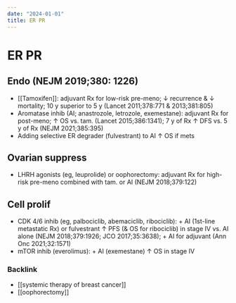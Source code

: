 ```yaml
---
date: "2024-01-01"
title: ER PR
---
```


# ER PR

## Endo (NEJM 2019;380: 1226)

- [[Tamoxifen]]: adjuvant Rx for low-risk pre-meno; ↓ recurrence & ↓ mortality; 10 y superior to 5 y (Lancet 2011;378:771 & 2013;381:805)
- Aromatase inhib (AI; anastrozole, letrozole, exemestane): adjuvant Rx for post-meno; ↑ OS vs. tam. (Lancet 2015;386:1341); 7 y of Rx ↑ DFS vs. 5 y of Rx (NEJM 2021;385:395)
- Adding selective ER degrader (fulvestrant) to AI ↑ OS if mets

## Ovarian suppress

- LHRH agonists (eg, leuprolide) or oophorectomy: adjuvant Rx for high-risk pre-meno combined with tam. or AI (NEJM 2018;379:122)

## Cell prolif

- CDK 4/6 inhib (eg, palbociclib, abemaciclib, ribociclib): + AI (1st-line metastatic Rx) or fulvestrant ↑ PFS (& OS for ribociclib) in stage IV vs. AI alone (NEJM 2018;379:1926; JCO 2017;35:3638); + AI for adjuvant (Ann Onc 2021;32:1571)
- mTOR inhib (everolimus): + AI (exemestane) ↑ OS in stage IV

### Backlink

- [[systemic therapy of breast cancer]]
- [[oophorectomy]]
